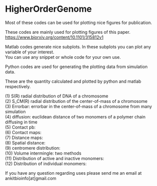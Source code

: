 # HigherOrderGenome
Most of these codes can be used for plotting nice figures for publication.  


These codes are mainly used for plotting figures of this paper. 
https://www.biorxiv.org/content/10.1101/315812v1

Matlab codes generate nice subplots. 
In these subplots you can plot any variable of your interest.  
You can use any snippet or whole code for your own use. 

Python codes are used for generating the plotting data from simulation data. 

These are the quantity calculated and plotted by python and matlab respectively. 

(1)  S(R) radial distribution of DNA of a chromosome<br/>
(2)  S_CM(R) radial distribution of the center-of-mass of a chromosome<br/> 
(3)  Errorbar: errorbar in the center-of-mass of a chromosome from many simulation<br/>
(4)  diffusion:  euclidean distance of two monomers of a polymer chain diffusing in time <br/>
(5)  Contact pb: <br/>
(6)  Contact maps: <br/>
(7)  Distance maps: <br/>
(8)  Spatial distance: <br/>
(9)  centromere distribution: <br/> 
(10) Volume intermingle:  two methods  <br/> 
(11) Distribution of active and inactive monomers:  <br/>
(12) Distribution of individual monomers:  <br/>


If you have any question regarding uses please send me an email at 
ankitbioinfo[at]gmail.com 



